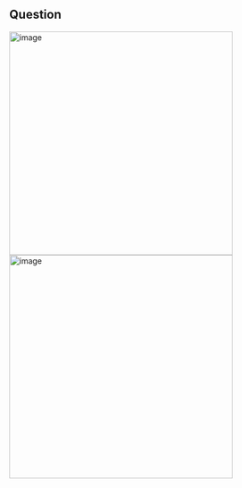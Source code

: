 
## Question
<img width="400" alt="image" src="https://github.com/user-attachments/assets/a3277127-9389-4c70-b37b-d90d1845bfac" /><br>
<img width="400" alt="image" src="https://github.com/user-attachments/assets/b9d93efc-8da1-441f-9298-454ae86ce73f" />

